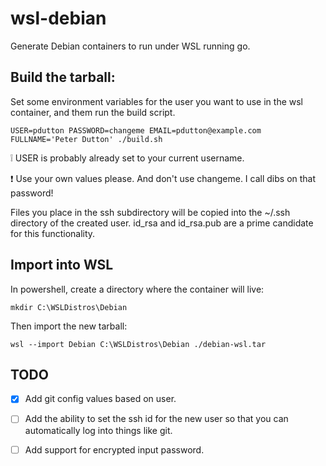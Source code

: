 # wsl-debian
Generate Debian containers to run under WSL running go.

## Build the tarball:

Set some environment variables for the user you want to use in the wsl container, and
them run the build script.  

`USER=pdutton PASSWORD=changeme EMAIL=pdutton@example.com FULLNAME='Peter Dutton' ./build.sh` 

 :grey_exclamation: USER is probably already set to your current username.

 :exclamation: Use your own values please. And don't use changeme. I call dibs on that password!

Files you place in the ssh subdirectory will be copied into the ~/.ssh directory of the created user.
id_rsa and id_rsa.pub are a prime candidate for this functionality.

## Import into WSL

In powershell, create a directory where the container will live:

`mkdir C:\WSLDistros\Debian`

Then import the new tarball:

`wsl --import Debian C:\WSLDistros\Debian ./debian-wsl.tar`


## TODO

  - [X] Add git config values based on user.
  - [ ] Add the ability to set the ssh id for the new user so that you can automatically log into things like git.
  - [ ] Add support for encrypted input password.



